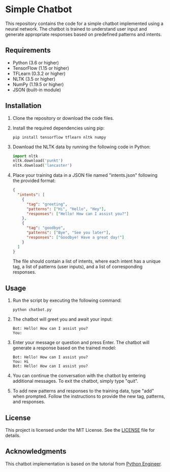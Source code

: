# Simple Chatbot

This repository contains the code for a simple chatbot implemented using a neural network. The chatbot is trained to understand user input and generate appropriate responses based on predefined patterns and intents.

## Requirements

- Python (3.6 or higher)
- TensorFlow (1.15 or higher)
- TFLearn (0.3.2 or higher)
- NLTK (3.5 or higher)
- NumPy (1.19.5 or higher)
- JSON (built-in module)

## Installation

1. Clone the repository or download the code files.

2. Install the required dependencies using pip:

   ```
   pip install tensorflow tflearn nltk numpy
   ```

3. Download the NLTK data by running the following code in Python:

   ```python
   import nltk
   nltk.download('punkt')
   nltk.download('lancaster')
   ```

4. Place your training data in a JSON file named "intents.json" following the provided format:

   ```json
   {
     "intents": [
       {
         "tag": "greeting",
         "patterns": ["Hi", "Hello", "Hey"],
         "responses": ["Hello! How can I assist you?"]
       },
       {
         "tag": "goodbye",
         "patterns": ["Bye", "See you later"],
         "responses": ["Goodbye! Have a great day!"]
       }
     ]
   }
   ```

   The file should contain a list of intents, where each intent has a unique tag, a list of patterns (user inputs), and a list of corresponding responses.

## Usage

1. Run the script by executing the following command:

   ```
   python chatbot.py
   ```

2. The chatbot will greet you and await your input:

   ```
   Bot: Hello! How can I assist you?
   You:
   ```

3. Enter your message or question and press Enter. The chatbot will generate a response based on the trained model:

   ```
   Bot: Hello! How can I assist you?
   You: Hi
   Bot: Hello! How can I assist you?
   ```

4. You can continue the conversation with the chatbot by entering additional messages. To exit the chatbot, simply type "quit".

5. To add new patterns and responses to the training data, type "add" when prompted. Follow the instructions to provide the new tag, patterns, and responses.

## License

This project is licensed under the MIT License. See the [LICENSE](LICENSE) file for details.

## Acknowledgments

This chatbot implementation is based on the tutorial from [Python Engineer](https://www.youtube.com/watch?v=1lwddP0KUEg).
